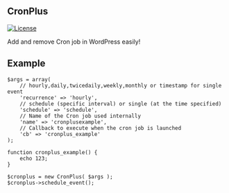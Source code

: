 ## CronPlus
[![License](https://img.shields.io/badge/License-GPL%20v3-blue.svg)](http://www.gnu.org/licenses/gpl-3.0)   

Add and remove Cron job in WordPress easily!

## Example

```
$args = array(
    // hourly,daily,twicedaily,weekly,monthly or timestamp for single event
    'recurrence' => 'hourly',
    // schedule (specific interval) or single (at the time specified)
    'schedule' => 'schedule',
    // Name of the Cron job used internally
    'name' => 'cronplusexample',
    // Callback to execute when the cron job is launched
    'cb' => 'cronplus_example'
);

function cronplus_example() {
	echo 123;
}

$cronplus = new CronPlus( $args );
$cronplus->schedule_event();
```